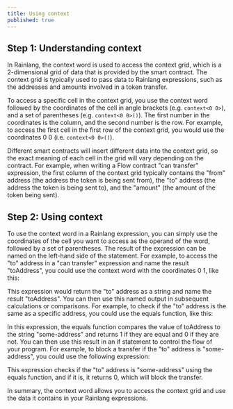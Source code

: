 ```yaml
---
title: Using context
published: true
---
```


<script>
	import Formatter from 'rain-svelte-components/package/formatter/Formatter.svelte';
	import { Parser } from 'rain-svelte-components/package'

	const expression1 = `toAddress: context\<0 1>()`
	const expression2 = `toAddress: context\<0 1>(),
condition: equal_to(toAddress 0x0324)`
	const expression3 = `toAddress: context\<0 1>(),
condition: equal_to(toAddress 0x0324),
result: if(condition 1 0)`
</script>

## Step 1: Understanding context

In Rainlang, the context word is used to access the context grid, which is a 2-dimensional grid of data that is provided by the smart contract. The context grid is typically used to pass data to Rainlang expressions, such as the addresses and amounts involved in a token transfer.

To access a specific cell in the context grid, you use the context word followed by the coordinates of the cell in angle brackets (e.g. `context<0 0>`), and a set of parentheses (e.g. `context<0 0>()`). The first number in the coordinates is the column, and the second number is the row. For example, to access the first cell in the first row of the context grid, you would use the coordinates 0 0 (i.e. `context<0 0>()`).

Different smart contracts will insert different data into the context grid, so the exact meaning of each cell in the grid will vary depending on the contract. For example, when writing a Flow contract "can transfer" expression, the first column of the context grid typically contains the "from" address (the address the token is being sent from), the "to" address (the address the token is being sent to), and the "amount" (the amount of the token being sent).

## Step 2: Using context

To use the context word in a Rainlang expression, you can simply use the coordinates of the cell you want to access as the operand of the word, followed by a set of parentheses. The result of the expression can be named on the left-hand side of the statement. For example, to access the "to" address in a "can transfer" expression and name the result "toAddress", you could use the context word with the coordinates 0 1, like this:

<Formatter raw={expression1} />

This expression would return the "to" address as a string and name the result "toAddress". You can then use this named output in subsequent calculations or comparisons. For example, to check if the "to" address is the same as a specific address, you could use the equals function, like this:

<Formatter raw={expression2} />

In this expression, the equals function compares the value of toAddress to the string "some-address" and returns 1 if they are equal and 0 if they are not. You can then use this result in an if statement to control the flow of your program. For example, to block a transfer if the "to" address is "some-address", you could use the following expression:

<Formatter raw={expression3} />

This expression checks if the "to" address is "some-address" using the equals function, and if it is, it returns 0, which will block the transfer.

In summary, the context word allows you to access the context grid and use the data it contains in your Rainlang expressions.
